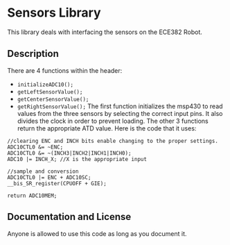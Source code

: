 # Sensors Library

This library deals with interfacing the sensors on the ECE382 Robot.

## Description

There are 4 functions within the header:
 - `initializeADC10();`
 - `getLeftSensorValue();`
 - `getCenterSensorValue();`
 - `getRightSensorValue();`
The first function initializes the msp430 to read values from the three sensors by selecting the correct input pins. It also divides the clock in order to prevent loading.
The other 3 functions return the appropriate ATD value. Here is the code that it uses:

```
//clearing ENC and INCH bits enable changing to the proper settings.
ADC10CTL0 &= ~ENC;
ADC10CTL0 &= ~(INCH3|INCH2|INCH1|INCH0);
ADC10 |= INCH_X; //X is the appropriate input

//sample and conversion
ADC10CTL0 |= ENC + ADC10SC;
__bis_SR_register(CPUOFF + GIE);

return ADC10MEM;
```

## Documentation and License

Anyone is allowed to use this code as long as you document it. 
